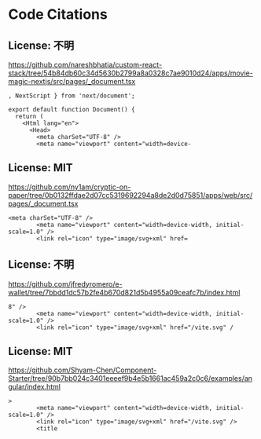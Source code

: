 # Code Citations

## License: 不明
https://github.com/nareshbhatia/custom-react-stack/tree/54b84db60c34d5630b2799a8a0328c7ae9010d24/apps/movie-magic-nextjs/src/pages/_document.tsx

```
, NextScript } from 'next/document';

export default function Document() {
  return (
    <Html lang="en">
      <Head>
        <meta charSet="UTF-8" />
        <meta name="viewport" content="width=device-
```


## License: MIT
https://github.com/ny1am/cryptic-on-paper/tree/0b0132ffdae2d07cc5319692294a8de2d0d75851/apps/web/src/pages/_document.tsx

```
<meta charSet="UTF-8" />
        <meta name="viewport" content="width=device-width, initial-scale=1.0" />
        <link rel="icon" type="image/svg+xml" href=
```


## License: 不明
https://github.com/jfredyromero/e-wallet/tree/7bbdd1dc57b2fe4b670d821d5b4955a09ceafc7b/index.html

```
8" />
        <meta name="viewport" content="width=device-width, initial-scale=1.0" />
        <link rel="icon" type="image/svg+xml" href="/vite.svg" /
```


## License: MIT
https://github.com/Shyam-Chen/Component-Starter/tree/90b7bb024c3401eeeef9b4e5b1661ac459a2c0c6/examples/angular/index.html

```
>
        <meta name="viewport" content="width=device-width, initial-scale=1.0" />
        <link rel="icon" type="image/svg+xml" href="/vite.svg" />
        <title
```

